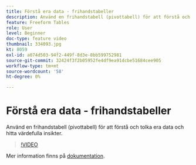 ```yaml
---
title: Förstå era data - frihandstabeller
description: Använd en frihandstabell (pivottabell) för att förstå och tolka era data och hitta värdefulla insikter.
feature: Freeform Tables
role: User
level: Beginner
doc-type: feature video
thumbnail: 334093.jpg
kt: 8059
exl-id: a074d503-94f2-449f-8d3e-8bb599752981
source-git-commit: 32424f3f2b05952fe4df9ea91dcbe51684cee905
workflow-type: tm+mt
source-wordcount: '58'
ht-degree: 0%

---
```


# Förstå era data - frihandstabeller

Använd en frihandstabell (pivottabell) för att förstå och tolka era data och hitta värdefulla insikter.

>[!VIDEO](https://video.tv.adobe.com/v/334093/?quality=12&learn=on)

Mer information finns på [dokumentation](https://experienceleague.adobe.com/docs/analytics/analyze/analysis-workspace/visualizations/freeform-table/freeform-table.html?lang=en).
